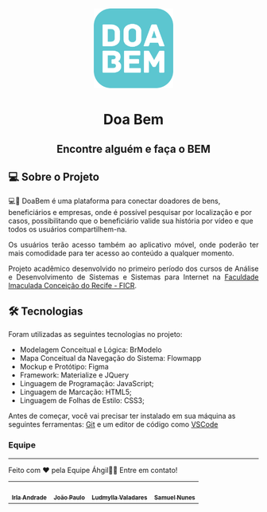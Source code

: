 <h1 align="center">
    <img alt="doabem" title="#Doa Bem" width="160px" height="160px" src="./imagens/doabem.png" />
</h1>

<h1 align="center">Doa Bem</h1>
<h2 align="center">Encontre alguém e faça o BEM</h2>

## 💻 Sobre o Projeto
<p align="left"> 💻🧑‍ DoaBem é uma plataforma para conectar doadores de bens, beneficiários e empresas, onde é possível pesquisar por localização e por casos, possibilitando que o beneficiário valide sua história por vídeo e que todos os usuários compartilhem-na.
</p>

<p align="justify">Os usuários terão acesso também ao aplicativo móvel, onde poderão ter mais comodidade para ter acesso ao conteúdo a qualquer momento.</p>
<p align="justify">Projeto acadêmico desenvolvido no primeiro período dos cursos de Análise e Desenvolvimento de Sistemas e Sistemas para Internet na <a href="https://ficr.catolica.edu.br/portal/">Faculdade Imaculada Conceição do Recife - FICR</a>.</p>

## 🛠 Tecnologias

Foram utilizadas as seguintes tecnologias no projeto:

- Modelagem Conceitual e Lógica: BrModelo
- Mapa Conceitual da Navegação do Sistema: Flowmapp
- Mockup e Protótipo: Figma
- Framework: Materialize e JQuery
- Linguagem de Programação: JavaScript;
- Linguagem de Marcação: HTML5;
- Linguagem de Folhas de Estilo: CSS3;

Antes de começar, você vai precisar ter instalado em sua máquina as seguintes ferramentas:
[Git](https://git-scm.com) e um editor de código como [VSCode](https://code.visualstudio.com/)


### Equipe
---
Feito com ❤️ pela Equipe Áhgil👋🏽 Entre em contato!

<table>
  <tr>
    <td align="center"><a href="https://www.linkedin.com/in/irlaandrade/"><img style="border-radius: 50%;" src="https://avatars1.githubusercontent.com/u/64447281?s=460&u=6a22a8671f8940a5b037a355288ba6f89f068435&v=4" width="100px;" alt=""/><br /><sub><b>Irla Andrade</b></sub></a><br /></td>
    <td align="center"><a href="https://www.linkedin.com/in/jpbatista44/"><img style="border-radius: 50%;" src="https://avatars0.githubusercontent.com/u/62100179?s=460&u=f970e75f6b52cead16ab6a3209ea86b6e179d6c0&v=4" width="100px;" alt=""/><br /><sub><b>João Paulo</b></sub></a><br /></td>
    <td align="center"><a href="https://www.linkedin.com/in/ludmyllavaladaresdevfrontbackend/"><img style="border-radius: 50%;" src="https://avatars1.githubusercontent.com/u/64492197?s=460&u=ca2453bb0e97b9842e7fb3c96a446a075a2a0ac3&v=4" width="100px;" alt=""/><br /><sub><b>Ludmylla Valadares</b></sub></a><br /></td>
    <td align="center"><a href="https://www.linkedin.com/in/samuel-nunes-057899133/"><img style="border-radius: 50%;" src="https://avatars2.githubusercontent.com/u/62406705?s=460&u=089c546d1e856e4628fd08cb6c5d41ac6034cf1b&v=4" width="100px;" alt=""/><br /><sub><b>Samuel Nunes</b></sub></a><br /></td>
  </tr>
</table>